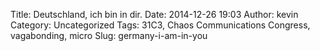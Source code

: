 Title: Deutschland, ich bin in dir.
Date: 2014-12-26 19:03
Author: kevin
Category: Uncategorized
Tags: 31C3, Chaos Communications Congress, vagabonding, micro
Slug: germany-i-am-in-you
